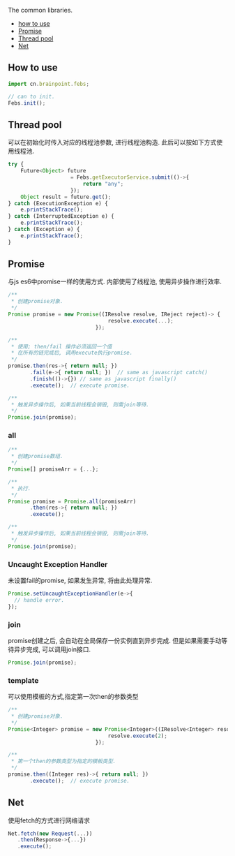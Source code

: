 The common libraries.

- [how to use](#how-to-use)
- [Promise](#promise)
- [Thread pool](#thread-pool)
- [Net](#net)

## How to use

```js
import cn.brainpoint.febs;

// can to init.
Febs.init();
```


## Thread pool

可以在初始化时传入对应的线程池参数, 进行线程池构造. 此后可以按如下方式使用线程池.

```js
try {
    Future<Object> future 
                    = Febs.getExecutorService.submit(()->{
                        return "any";
                    });
    Object result = future.get();
} catch (ExecutionException e) {
    e.printStackTrace();
} catch (InterruptedException e) {
    e.printStackTrace();
} catch (Exception e) {
    e.printStackTrace();
}
```

## Promise

与js es6中promise一样的使用方式. 内部使用了线程池, 使用异步操作进行效率.

```js
/**
 * 创建promise对象.
 */
Promise promise = new Promise((IResolve resolve, IReject reject)-> { 
                                resolve.execute(...); 
                            });

/**
 * 使用; then/fail 操作必须返回一个值
 * 在所有的链完成后, 调用execute执行promise.
 */
promise.then(res->{ return null; })
       .fail(e->{ return null; })  // same as javascript catch()
       .finish(()->{}) // same as javascript finally()
       .execute();  // execute promise.

/**
 * 触发异步操作后, 如果当前线程会销毁, 则需join等待.
 */
Promise.join(promise);
```

### all
```js
/**
 * 创建promise数组.
 */
Promise[] promiseArr = {...};

/**
 * 执行.
 */
Promise promise = Promise.all(promiseArr)
       .then(res->{ return null; })
       .execute();

/**
 * 触发异步操作后, 如果当前线程会销毁, 则需join等待.
 */
Promise.join(promise);
```

### Uncaught Exception Handler

未设置fail的promise, 如果发生异常, 将由此处理异常.

```js
Promise.setUncaughtExceptionHandler(e->{
  // handle error.
});
```


### join

promise创建之后, 会自动在全局保存一份实例直到异步完成. 但是如果需要手动等待异步完成, 可以调用join接口.

```js
Promise.join(promise);
```

### template

可以使用模板的方式,指定第一次then的参数类型

```js
/**
 * 创建promise对象.
 */
Promise<Integer> promise = new Promise<Integer>((IResolve<Integer> resolve, IReject reject)-> { 
                                resolve.execute(2); 
                            });

/**
 * 第一个then的参数类型为指定的模板类型.
 */
promise.then((Integer res)->{ return null; })
       .execute();  // execute promise.
```

## Net

使用fetch的方式进行网络请求

```js
Net.fetch(new Request(...))
   .then(Response->{...})
   .execute();
```

